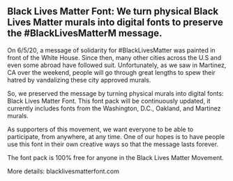 Black Lives Matter Font: We turn physical Black Lives Matter murals into digital fonts to preserve the #BlackLivesMatterM message.
-

On 6/5/20, a message of solidarity for #BlackLivesMatter was painted in front of the White House. Since then, many other cities across the U.S and even some abroad have followed suit. Unfortunately, as we saw in Martinez, CA over the weekend, people will go through great lengths to spew their hatred by vandalizing these city approved murals.

So, we preserved the message by turning physical murals into digital fonts: Black Lives Matter Font. This font pack will be continuously updated, it currently includes fonts from the Washington, D.C., Oakland, and Martinez murals.

As supporters of this movement, we want everyone to be able to participate, from anywhere, at any time. One of our hopes is to have people use this font in their own creative ways so that the message lasts forever.

The font pack is 100% free for anyone in the Black Lives Matter Movement.

More details:
blacklivesmatterfont.com
